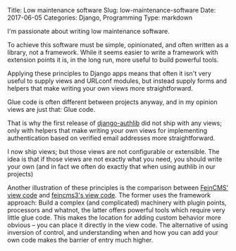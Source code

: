 Title: Low maintenance software
Slug: low-maintenance-software
Date: 2017-06-05
Categories: Django, Programming
Type: markdown

I'm passionate about writing low maintenance software.

To achieve this software must be simple, opinionated, and often written as a library, not a framework. While it seems easier to write a framework with extension points it is, in the long run, more useful to build powerful tools.

Applying these principles to Django apps means that often it isn't very useful to supply views and URLconf modules, but instead supply forms and helpers that make writing your own views more straightforward.

Glue code is often different between projects anyway, and in my opinion views are just that: Glue code.

That is why the first release of [django-authlib](https://django-authlib.readthedocs.io/) did not ship with any views; only with helpers that make writing your own views for implementing authentication based on verified email addresses more straightforward.

I now ship views; but those views are not configurable or extensible. The idea is that if those views are not exactly what you need, you should write your own (and in fact we often do exactly that when using authlib in our projects)

Another illustration of these principles is the comparison between [FeinCMS' view code](https://github.com/feincms/feincms/blob/master/feincms/module/mixins.py) and [feincms3's view code](https://github.com/matthiask/feincms3-example/blob/master/app/pages/views.py). The former uses the framework approach: Build a complex (and complicated) machinery with plugin points, processors and whatnot, the latter offers powerful tools which require very little glue code. This makes the location for adding custom behavior more obvious – you can place it directly in the view code. The alternative of using inversion of control, and understanding when and how you can add your own code makes the barrier of entry much higher.
